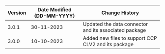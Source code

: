 | **Version** | **Date Modified (DD-MM-YYYY)** | **Change History**                                                 |
|-------------|--------------------------------|--------------------------------------------------------------------|
| 3.0.1       | 30-11-2023                     |	Updated the data connector and its associated package            |
| 3.0.0       | 10-10-2023                     |	Added new files to support CCP CLV2 and its package             |	                                                           